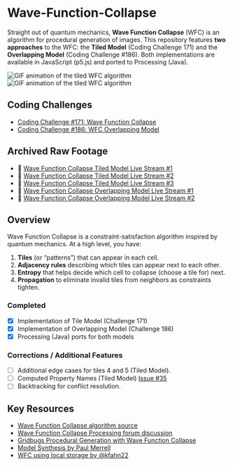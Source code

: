 # Wave-Function-Collapse

Straight out of quantum mechanics, **Wave Function Collapse** (WFC) is an algorithm for procedural generation of images. This repository features **two approaches** to the WFC: the **Tiled Model** (Coding Challenge 171) and the **Overlapping Model** (Coding Challenge #186). Both implementations are available in JavaScript (p5.js) and ported to Processing (Java).

![GIF animation of the tiled WFC algorithm](gifs/wfc_tiled.gif) ![GIF animation of the tiled WFC algorithm](gifs/wfc_overlapping.gif)

## Coding Challenges

- [Coding Challenge #171: Wave Function Collapse](https://thecodingtrain.com/challenges/171-wave-function-collapse)
- [Coding Challenge #186: WFC Overlapping Model](https://thecodingtrain.com/challenges/186-wfc-overlapping-model)

## Archived Raw Footage

- 🔴 [Wave Function Collapse Tiled Model Live Stream #1](https://youtu.be/6Vag7NJUjJo)
- 🔴 [Wave Function Collapse Tiled Model Live Stream #2](https://youtu.be/FGmB5ZHhhiA)
- 🔴 [Wave Function Collapse Tiled Model Live Stream #3](https://youtu.be/QvoTSl60Y88)
- 🔴 [Wave Function Collapse Overlapping Model Live Stream #1](https://youtube.com/live/gwFBEUwjcGE)
- 🔴 [Wave Function Collapse Overlapping Model Live Stream #2](https://youtube.com/live/JJX_yaenzCs)

## Overview

Wave Function Collapse is a constraint-satisfaction algorithm inspired by quantum mechanics. At a high level, you have:

1. **Tiles** (or “patterns”) that can appear in each cell.
2. **Adjacency rules** describing which tiles can appear next to each other.
3. **Entropy** that helps decide which cell to collapse (choose a tile for) next.
4. **Propagation** to eliminate invalid tiles from neighbors as constraints tighten.

### Completed

- [x] Implementation of Tile Model (Challenge 171)
- [x] Implementation of Overlapping Model (Challenge 186)
- [x] Processing (Java) ports for both models

### Corrections / Additional Features

- [ ] Additional edge cases for tiles 4 and 5 (Tiled Model).
- [ ] Computed Property Names (Tiled Model) [Issue #35](https://github.com/CodingTrain/Wave-Function-Collapse/issues/35)
- [ ] Backtracking for conflict resolution.

## Key Resources

- [Wave Function Collapse algorithm source](https://github.com/mxgmn/WaveFunctionCollapse)
- [Wave Function Collapse Processing forum discussion](https://discourse.processing.org/t/wave-collapse-function-algorithm-in-processing/12983)
- [Gridbugs Procedural Generation with Wave Function Collapse](https://www.gridbugs.org/wave-function-collapse/)
- [Model Synthesis by Paul Merrell](https://paulmerrell.org/model-synthesis/)
- [WFC using local storage by @kfahn22](https://editor.p5js.org/kfahn/full/iNUF-Lgdf)
